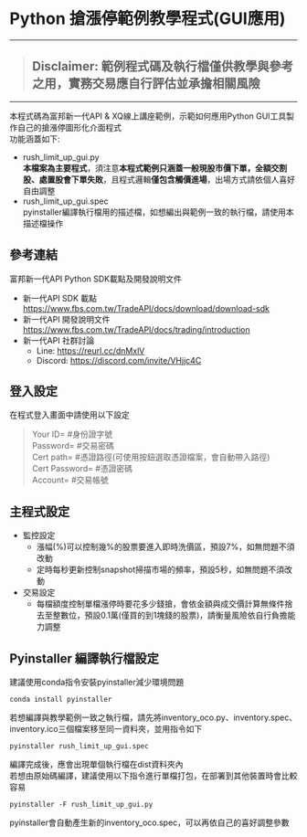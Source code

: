 # Python 搶漲停範例教學程式(GUI應用)

---
> ## **Disclaimer: 範例程式碼及執行檔僅供教學與參考之用，實務交易應自行評估並承擔相關風險**
> 
---

本程式碼為富邦新一代API & XQ線上講座範例，示範如何應用Python GUI工具製作自己的搶漲停圖形化介面程式<br> 
功能涵蓋如下:
* rush_limit_up_gui.py<br>
  **本檔案為主要程式**，須注意**本程式範例只涵蓋一般現股市價下單，全額交割股、處置股會下單失敗**，且程式邏輯**僅包含觸價進場**，出場方式請依個人喜好自由調整
* rush_limit_up_gui.spec<br>
  pyinstaller編譯執行檔用的描述檔，如想編出與範例一致的執行檔，請使用本描述檔操作
     
## 參考連結
富邦新一代API Python SDK載點及開發說明文件
* 新一代API SDK 載點<br>
https://www.fbs.com.tw/TradeAPI/docs/download/download-sdk
* 新一代API 開發說明文件<br>
https://www.fbs.com.tw/TradeAPI/docs/trading/introduction 
* 新一代API 社群討論<br>
  * Line: https://reurl.cc/dnMxlV
  * Discord: https://discord.com/invite/VHjjc4C

## 登入設定
在程式登入畫面中請使用以下設定
> Your ID= #身份證字號<br>
> Password= #交易密碼<br>
> Cert path= #憑證路徑(可使用按鈕選取憑證檔案，會自動帶入路徑)<br>
> Cert Password= #憑證密碼<br>
> Account= #交易帳號<br>

## 主程式設定
* 監控設定<br>
  * 漲幅(%)可以控制幾%的股票要進入即時洗價區，預設7%，如無問題不須改動<br>
  * 定時每秒更新控制snapshot掃描市場的頻率，預設5秒，如無問題不須改動<br>
* 交易設定<br>
  * 每檔額度控制單檔漲停時要花多少錢搶，會依金額與成交價計算無條件捨去至整數位，預設0.1萬(僅買的到1塊錢的股票)，請衡量風險依自行負擔能力調整<br>

## Pyinstaller 編譯執行檔設定
建議使用conda指令安裝pyinstaller減少環境問題<br>
```
conda install pyinstaller
```
若想編譯與教學範例一致之執行檔，請先將inventory_oco.py、inventory.spec、inventory.ico三個檔案移至同一資料夾，並用指令如下<br>
```
pyinstaller rush_limit_up_gui.spec
```
編譯完成後，應會出現單個執行檔在dist資料夾內<br>
若想由原始碼編譯，建議使用以下指令進行單檔打包，在部署到其他裝置時會比較容易
```
pyinstaller -F rush_limit_up_gui.py
```
pyinstaller會自動產生新的inventory_oco.spec，可以再依自己的喜好調整參數

